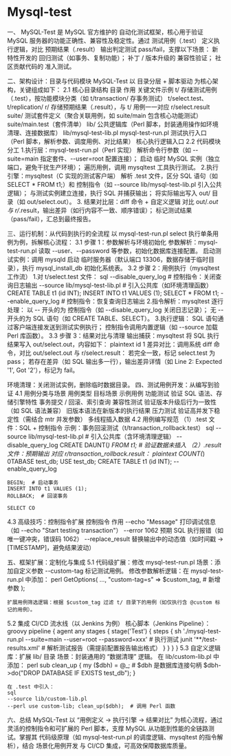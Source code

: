 # Mysql-test
一、
  MySQL-Test 是 MySQL 官方维护的 自动化测试框架，核心用于验证 MySQL 服务器的功能正确性、兼容性及稳定性。通过 测试用例（.test） 定义执行逻辑，对比 预期结果（.result） 输出判定测试 pass/fail，支撑以下场景：
  新特性开发的 回归测试（如事务、复制功能）；
  补丁 / 版本升级的 兼容性验证；
  社区贡献代码的 准入测试。
  
二、架构设计：目录与代码模块
  MySQL-Test 以 目录分层 + 脚本驱动 为核心架构，关键组成如下：
  2.1 核心目录结构
    目录	作用	关键文件示例
    t/	                存储测试用例（.test），按功能模块分类（如 t/transaction/ 存事务测试）	t/select.test、t/replication/
    r/	                存储预期结果（.result），与 t/ 用例一一对应                        	r/select.result
    suite/	            测试套件定义（聚合关联用例，如 suite/main 包含核心功能测试）	        suite/main.test（套件清单）
    lib/	              公共逻辑库（Perl 脚本，封装通用操作如环境清理、连接数据库）           	lib/mysql-test-lib.pl
    mysql-test-run.pl  	测试执行入口（Perl 脚本，解析参数、调度用例、对比结果）	              核心执行逻辑入口
  2.2 代码模块分工
    1.执行层：mysql-test-run.pl（Perl 实现）
    解析命令行参数（如 --suite=main 指定套件、--user=root 配置连接）；
    启动 临时 MySQL 实例（独立端口，避免干扰生产环境）；
    遍历用例，调用 mysqltest 工具执行测试。
    2.执行引擎：mysqltest（C 实现的测试客户端）
    解析 .test 文件，区分 SQL 语句（如 SELECT * FROM t1;）和 控制指令（如 --source lib/mysql-test-lib.pl 引入公共逻辑）；
    与测试实例建立连接，执行 SQL 并捕获输出；
    将实际输出写入 out/ 目录（如 out/select.out）。
   3. 结果对比层：diff 命令 + 自定义逻辑
    对比 out/*.out 与 r/*.result，输出差异（如行内容不一致、顺序错误）；
    标记测试结果（pass/fail），汇总到最终报告。
    
三、运行机制：从代码到执行的全流程
  以 mysql-test-run.pl select 执行单条用例为例，拆解核心流程：
  3.1 步骤 1：参数解析与环境初始化
    参数解析：mysql-test-run.pl 读取 --user、--password 等参数，初始化数据库连接配置。
    启动测试实例：调用 mysqld 启动 临时服务器（默认端口 13306，数据存储于临时目录），执行 mysql_install_db 初始化系统表。
  3.2 步骤 2：用例执行（mysqltest 工作流）
    1.对 t/select.test 文件：
    sql
    --disable_query_log  # 控制指令：关闭查询日志输出
    --source lib/mysql-test-lib.pl  # 引入公共库（如环境清理函数）
    CREATE TABLE t1 (id INT);
    INSERT INTO t1 VALUES (1);
    SELECT * FROM t1;
    --enable_query_log   # 控制指令：恢复查询日志输出
    2.指令解析：mysqltest 逐行处理：
    以 -- 开头的为 控制指令（如 --disable_query_log 关闭日志记录）；
    无 -- 开头的为 SQL 语句（如 CREATE TABLE、SELECT）。
    3.执行逻辑：
    SQL 语句通过客户端连接发送到测试实例执行；
    控制指令调用内置逻辑（如 --source 加载 Perl 库函数）。
  3.3 步骤 3：结果对比与清理
  输出捕获：mysqltest 将 SQL 执行结果写入 out/select.out，内容如下：
  plaintext
  id
  1
  差异对比：调用系统 diff 命令，对比 out/select.out 与 r/select.result：
  若完全一致，标记 select.test 为 pass；
  若存在差异（如 SQL 输出多一行），输出差异详情（如 Line 2: Expected '1', Got '2'），标记为 fail。
  
  环境清理：关闭测试实例，删除临时数据目录。
四、测试用例开发：从编写到验证
  4.1 用例分类与场景
    用例类型	目标场景	示例用例
    功能测试	验证 SQL 语法、存储引擎特性	事务提交 / 回滚、索引查询
    兼容性测试	验证版本升级后行为一致性（如 SQL 语法兼容）	旧版本语法在新版本的执行结果
    压力测试	验证高并发下稳定性（需结合 mtr 并发参数）	多线程插入数据
  4.2 用例编写规范
    （1）.test 文件：SQL + 控制指令
    示例：事务回滚测试（t/transaction_rollback.test）
    sql
    --source lib/mysql-test-lib.pl  # 引入公共库（含环境清理逻辑）
    --disable_query_log
    CREATE DAUNT(*) FROM t1;  # 验证数据未插入
    （2）.result 文件：预期输出
    对应 r/transaction_rollback.result：
    plaintext
    COUNT(*)
    0TABASE test_db;
    USE test_db;
    CREATE TABLE t1 (id INT);
    --enable_query_log
    
    BEGIN;  # 启动事务
    INSERT INTO t1 VALUES (1);
    ROLLBACK;  # 回滚事务
    
    SELECT CO
  4.3 高级技巧：控制指令扩展
    控制指令	作用
    --echo "Message"	打印调试信息（如 --echo "Start testing transaction"）
    --error 1062	预期 SQL 执行报错（如唯一键冲突，错误码 1062）
    --replace_result	替换输出中的动态值（如时间戳 → [TIMESTAMP]，避免结果波动）
    
五、框架扩展：定制化与集成
  5.1 代码级扩展：修改 mysql-test-run.pl
    场景：添加自定义参数 --custom-tag 标记测试用例。
    修改参数解析逻辑：在 mysql-test-run.pl 中添加：
    perl
    GetOptions(
        ...,
        "custom-tag=s" => \$custom_tag,  # 新增参数
    );
    
    扩展用例筛选逻辑：根据 $custom_tag 过滤 t/ 目录下的用例（如仅执行含 @custom 标记的用例）。
  5.2 集成 CI/CD 流水线（以 Jenkins 为例）
    核心脚本（Jenkins Pipeline）：
    groovy
    pipeline {
        agent any
        stages {
            stage('Test') {
                steps {
                    sh './mysql-test-run.pl --suite=main --user=root --password=xxx'  # 执行测试
                    junit '**/test-results.xml'  # 解析测试报告（需提前配置报告输出格式）
                }
            }
        }
    }
  5.3 自定义逻辑库：扩展 lib/ 目录
    场景：封装通用的 “数据清理” 逻辑。
    在 lib/custom-lib.pl 中添加：
    perl
    sub clean_up {
        my ($dbh) = @_;  # $dbh 是数据库连接句柄
        $dbh->do("DROP DATABASE IF EXISTS test_db");
    }
    
    在 .test 中引入：
    sql
    --source lib/custom-lib.pl
    --perl use custom-lib; clean_up($dbh);  # 调用 Perl 函数

六、总结
  MySQL-Test 以 “用例定义 → 执行引擎 → 结果对比” 为核心流程，通过灵活的控制指令和可扩展的 Perl 脚本，支撑 MySQL 从功能到性能的全链路测试。掌握其 代码级原理（如 mysql-test-run.pl 的调度逻辑、mysqltest 的指令解析），结合 场景化用例开发 与 CI/CD 集成，可高效保障数据库质量。
